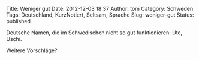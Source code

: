 Title: Weniger gut
Date: 2012-12-03 18:37
Author: tom
Category: Schweden
Tags: Deutschland, KurzNotiert, Seltsam, Sprache
Slug: weniger-gut
Status: published

Deutsche Namen, die im Schwedischen nicht so gut funktionieren: Ute,
Uschi.

Weitere Vorschläge?

